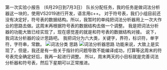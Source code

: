 第一次实验小报告
（6月29日到7月3日）
队长分配任务，我的任务是做词法分析器这一块的，使用VS2019进行开发，语言用c++。
对于符号表，我们小组目前还没有决定好，符号表的数据结构。所以，我暂时的单纯把词法分析器用上一次大作业的思路去做。这周末再根据符号表的数据结构去做一个调整。
我是把词法分析器的功能大致已经实现了，现在感觉差的就是和符号表的数据结构对接。
说下，我词法分析器的设计思路吧。
我把词分为六大类，关键字，界符，标识符，单字符，字符串，常数。
![词法分类](https://github.com/jack33-dwj/996-fly/blob/Karen-CZ-img/%E8%BF%87%E7%A8%8B%E6%8A%A5%E5%91%8A/%E8%AF%8D%E6%B3%95%E5%88%86%E6%9E%90%E5%99%A8%E5%88%9D%E6%AD%A5%E6%95%B0%E6%8D%AE%E7%BB%93%E6%9E%84.png) 
思路
![词法分析器思路](https://github.com/jack33-dwj/996-fly/blob/Karen-CZ-img/%E8%BF%87%E7%A8%8B%E6%8A%A5%E5%91%8A/%E8%AF%8D%E6%B3%95%E5%88%86%E6%9E%90%E5%99%A8%E6%80%9D%E8%B7%AF.png)
功能来说，大致上是实现了，但是，我还是有一些关于指针的问题导致不能编译成功，打算等这周末的符号表完全确定好后，我再一起进行调整。
所以，周末两天的小目标就是完善词法分析器和符号表，然后下星期可以正常推进。
